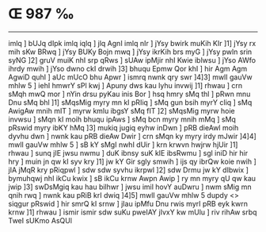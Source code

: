 # Œ 987 ‰
---
imlq ] bUJq dIpk imlq iqlq ] jlq AgnI imlq nIr ] jYsy bwirk
muKih KIr ]1] jYsy rx mih sKw BRwq ] jYsy BUKy Bojn mwq ] jYsy ikrKih
brs myG ] jYsy pwln srin syNG ]2] gruV muiK nhI srp qRws ] sUAw
ipMjir nhI Kwie iblwsu ] jYso AWfo ihrdy mwih ] jYso dwno ckI drwih
]3] bhuqu Epmw Qor khI ] hir Agm Agm AgwiD quhI ] aUc mUcO bhu
Apwr ] ismrq nwnk qry swr ]4]3] mwlI gauVw mhlw 5 ] iehI hmwrY
sPl kwj ] Apuny dws kau lyhu invwij ]1] rhwau ] crn sMqh mwQ mor
] nYin drsu pyKau inis Bor ] hsq hmry sMq thl ] pRwn mnu Dnu sMq
bhl ]1] sMqsMig myry mn kI pRIiq ] sMq gun bsih myrY cIiq ] sMq
AwigAw mnih mIT ] myrw kmlu ibgsY sMq fIT ]2] sMqsMig myrw hoie
invwsu ] sMqn kI moih bhuqu ipAws ] sMq bcn myry mnih mMq ] sMq
pRswid myry ibKY hMq ]3] mukiq jugiq eyhw inDwn ] pRB dieAwl moih
dyvhu dwn ] nwnk kau pRB dieAw Dwir ] crn sMqn ky myry irdy mJwir
]4]4] mwlI gauVw mhlw 5 ] sB kY sMgI nwhI dUir ] krn krwvn
hwjrw hjUir ]1] rhwau ] sunq jIE jwsu nwmu ] duK ibnsy suK kIE
ibsRwmu ] sgl iniD hir hir hry ] muin jn qw kI syv kry ]1] jw kY
Gir sgly smwih ] ijs qy ibrQw koie nwih ] jIA jMqR kry pRiqpwl ]
sdw sdw syvhu ikrpwl ]2] sdw Drmu jw kY dIbwix ] bymuhqwj nhI ikCu
kwix ] sB ikCu krnw Awpn Awip ] ry mn myry qU qw kau jwip ]3]
swDsMgiq kau hau bilhwr ] jwsu imil hovY auDwru ] nwm sMig mn qnih
rwq ] nwnk kau pRiB krI dwiq ]4]5]
mwlI gauVw mhlw 5 dupdy
<> siqgur pRswid ] hir smrQ kI srnw ] jIau ipMfu Dnu rwis myrI pRB
eyk kwrn krnw ]1] rhwau ] ismir ismir sdw suKu pweIAY jIvxY kw mUlu
] riv rihAw srbq TweI sUKmo AsQUl
####
